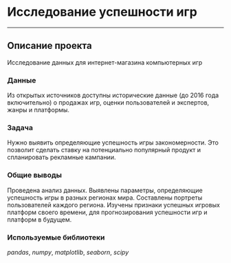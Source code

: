 # Исследование успешности игр
___
## Описание проекта 

Исследование данных для интернет-магазина компьютерных игр

### Данные

Из открытых источников доступны исторические данные (до 2016 года включительно) о продажах игр, оценки пользователей и экспертов, жанры и платформы. 

### Задача

Нужно выявить определяющие успешность игры закономерности. Это позволит сделать ставку на потенциально популярный продукт и спланировать рекламные кампании.

### Общие выводы

Проведена анализ данных. Выявлены параметры, определяющие успешность игры в разных регионах мира. Составлены портреты
пользователей каждого региона. Изучены признаки успешных игровых платформ своего времени, для прогнозирования успешности 
игр и платформ в будущем.

### Используемые библиотеки
*pandas*, *numpy*, *matplotlib*, *seaborn*, *scipy*
